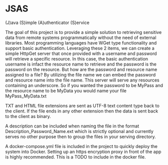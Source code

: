 # JSAS
 (J)ava (S)imple (A)uthenticator (S)ervice
 
 The goal of this project is to provide a simple solution to retrieving sensitive data from remote systems programmatically without the need of external libraries. Most programming languages have WGet type functionality and support basic authentication. Leveraging these 2 items, we can create a simple HttpGet server that once provided with a username and password will retrieve a specific resource. In this case, the basic authentication username is infact the resource name to retrieve and the password is the password on the resource. But how are the password and resource name assigned to a file? By utilizing the file name we can embed the password and resource name into the file name. This server will serve any resources containing an underscore. So if you wanted the password to be MyPass and the resource name to be MyData you would name your file MyPass_MyData.txt
 
 TXT and HTML file extensions are sent as UTF-8 text content type back to the client. If the file ends in any other extension then the data is sent back to the client as binary.
 
 A description can be included when naming the file in the format Description_Password_Name.ext which is strictly optional and currently serves no other purpose then to group the files in your serving directory.
 
 A docker-compose.yml file is included in the project to quickly deploy the system into Docker. Setting up an https encryption proxy in front of the app is highly recommended. This is a TODO to include in the docker file.
 
